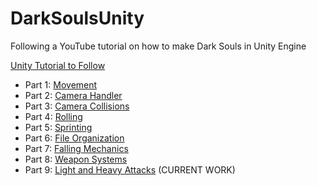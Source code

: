 # DarkSoulsUnity
Following a YouTube tutorial on how to make Dark Souls in Unity Engine

[Unity Tutorial to Follow](https://youtu.be/LOC5GJ5rFFw?list=PLD_vBJjpCwJtrHIW1SS5_BNRk6KZJZ7_d)

- Part 1: [Movement](https://youtu.be/LOC5GJ5rFFw?list=PLD_vBJjpCwJtrHIW1SS5_BNRk6KZJZ7_d)
- Part 2: [Camera Handler](https://youtu.be/c1FYp1oOFIs?list=PLD_vBJjpCwJtrHIW1SS5_BNRk6KZJZ7_d)
- Part 3: [Camera Collisions](https://youtu.be/Don3lGSAF2A?list=PLD_vBJjpCwJtrHIW1SS5_BNRk6KZJZ7_d)
- Part 4: [Rolling](https://youtu.be/RVWh-YAQElQ?list=PLD_vBJjpCwJtrHIW1SS5_BNRk6KZJZ7_d)
- Part 5: [Sprinting](https://youtu.be/gyqfmE_1aus?list=PLD_vBJjpCwJtrHIW1SS5_BNRk6KZJZ7_d)
- Part 6: [File Organization](https://youtu.be/hoEreco1L-c?list=PLD_vBJjpCwJtrHIW1SS5_BNRk6KZJZ7_d)
- Part 7: [Falling Mechanics](https://youtu.be/dJdmUgqgZjU?list=PLD_vBJjpCwJtrHIW1SS5_BNRk6KZJZ7_d)
- Part 8: [Weapon Systems](https://youtu.be/7IbW2dxxrf4?list=PLD_vBJjpCwJtrHIW1SS5_BNRk6KZJZ7_d)
- Part 9: [Light and Heavy Attacks](https://youtu.be/cOGep0Vlayk?list=PLD_vBJjpCwJtrHIW1SS5_BNRk6KZJZ7_d) (CURRENT WORK)
